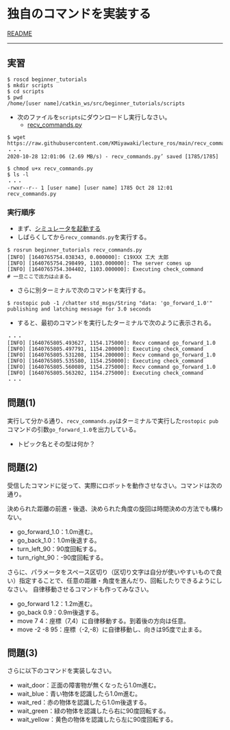 # 独自のコマンドを実装する

[README](./README.md)

---

## 実習

```shell
$ roscd beginner_tutorials
$ mkdir scripts
$ cd scripts
$ pwd
/home/[user name]/catkin_ws/src/beginner_tutorials/scripts
```

- 次のファイルを`scripts`にダウンロードし実行しなさい。
  - [recv_commands.py](https://raw.githubusercontent.com/KMiyawaki/lecture_ros/main/recv_commands/recv_commands.py)

```shell
$ wget https://raw.githubusercontent.com/KMiyawaki/lecture_ros/main/recv_commands/recv_commands.py
・・・
2020-10-28 12:01:06 (2.69 MB/s) - recv_commands.py’ saved [1785/1785]

$ chmod u+x recv_commands.py
$ ls -l
・・・
-rwxr--r-- 1 [user name] [user name] 1785 Oct 28 12:01 recv_commands.py
```

### 実行順序

- まず、[シミュレータを起動する](./stage_simulator/Home.md)
- しばらくしてから`recv_commands.py`を実行する。

```shell
$ rosrun beginner_tutorials recv_commands.py
[INFO] [1640765754.038343, 0.000000]: C19XXX 工大 太郎
[INFO] [1640765754.298499, 1103.000000]: The server comes up
[INFO] [1640765754.304402, 1103.000000]: Executing check_command
# 一旦ここで出力は止まる。
```

- さらに別ターミナルで次のコマンドを実行する。

```shell
$ rostopic pub -1 /chatter std_msgs/String "data: 'go_forward_1.0'"
publishing and latching message for 3.0 seconds
```

- すると、最初のコマンドを実行したターミナルで次のように表示される。

```shell
・・・
[INFO] [1640765805.493627, 1154.175000]: Recv command go_forward_1.0
[INFO] [1640765805.497791, 1154.200000]: Executing check_command
[INFO] [1640765805.531208, 1154.200000]: Recv command go_forward_1.0
[INFO] [1640765805.535580, 1154.250000]: Executing check_command
[INFO] [1640765805.560089, 1154.275000]: Recv command go_forward_1.0
[INFO] [1640765805.563202, 1154.275000]: Executing check_command
・・・
```

## 問題(1)

実行して分かる通り、`recv_commands.py`はターミナルで実行した`rostopic pub`コマンドの引数`go_forward_1.0`を出力している。

- トピック名とその型は何か？

## 問題(2)

受信したコマンドに従って、実際にロボットを動作させなさい。コマンドは次の通り。

決められた距離の前進・後退、決められた角度の旋回は時間決めの方法でも構わない。

- go_forward_1.0：1.0m進む。
- go_back_1.0：1.0m後退する。
- turn_left_90：90度回転する。
- turn_right_90：-90度回転する。

さらに、パラメータをスペース区切り（区切り文字は自分が使いやすいもので良い）指定することで、任意の距離・角度を進んだり、回転したりできるようにしなさい。
自律移動させるコマンドも作ってみなさい。

- go_forward 1.2：1.2m進む。
- go_back 0.9：0.9m後退する。
- move 7 4：座標（7,4）に自律移動する。到着後の方向は任意。
- move -2 -8 95：座標（-2,-8）に自律移動し、向きは95度で止まる。

## 問題(3)

さらに以下のコマンドを実装しなさい。

- wait_door：正面の障害物が無くなったら1.0m進む。
- wait_blue：青い物体を認識したら1.0m進む。
- wait_red：赤の物体を認識したら1.0m後退する。
- wait_green：緑の物体を認識したら右に90度回転する。
- wait_yellow：黄色の物体を認識したら左に90度回転する。
